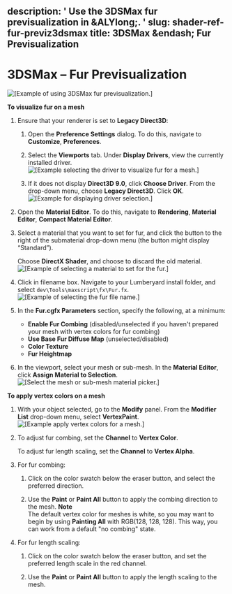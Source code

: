 description: ' Use the 3DSMax fur previsualization in &ALYlong;. '
slug: shader-ref-fur-previz3dsmax
title: 3DSMax &endash; Fur Previsualization
---
# 3DSMax – Fur Previsualization<a name="shader-ref-fur-previz3dsmax"></a>

![\[Example of using 3DSMax fur previsualization.\]](/images/userguide/shaders/shader-ref-fur-21.png)

**To visualize fur on a mesh**

1. Ensure that your renderer is set to **Legacy Direct3D**:

   1. Open the **Preference Settings** dialog\. To do this, navigate to **Customize**, **Preferences**\.

   1. Select the **Viewports** tab\. Under **Display Drivers**, view the currently installed driver\.  
![\[Example selecting the driver to visualize fur for a mesh.\]](/images/userguide/shaders/shader-ref-fur-22.png)

   1. If it does not display **Direct3D 9\.0**, click **Choose Driver**\. From the drop\-down menu, choose **Legacy Direct3D**\. Click **OK**\.  
![\[Example for displaying driver selection.\]](/images/userguide/shaders/shader-ref-fur-23.png)

1. Open the **Material Editor**\. To do this, navigate to **Rendering**, **Material Editor**, **Compact Material Editor**\.

1. Select a material that you want to set for fur, and click the button to the right of the submaterial drop\-down menu \(the button might display “Standard”\)\.

   Choose **DirectX Shader**, and choose to discard the old material\.  
![\[Example of selecting a material to set for the fur.\]](/images/userguide/shaders/shader-ref-fur-24.png)

1. Click in filename box\. Navigate to your Lumberyard install folder, and select `dev\Tools\maxscript\fx\Fur.fx`\.  
![\[Example of selecting the fur file name.\]](/images/userguide/shaders/shader-ref-fur-25.png)

1. In the **Fur\.cgfx Parameters** section, specify the following, at a minimum:
   + **Enable Fur Combing** \(disabled/unselected if you haven't prepared your mesh with vertex colors for fur combing\)
   + **Use Base Fur Diffuse Map** \(unselected/disabled\)
   + **Color Texture**
   + **Fur Heightmap**

1. In the viewport, select your mesh or sub\-mesh\. In the **Material Editor**, click **Assign Material to Selection**\.  
![\[Select the mesh or sub-mesh material picker.\]](/images/userguide/shaders/shader-ref-fur-26.png)

**To apply vertex colors on a mesh**

1. With your object selected, go to the **Modify** panel\. From the **Modifier List** drop\-down menu, select **VertexPaint**\.  
![\[Example apply vertex colors for a mesh.\]](/images/userguide/shaders/shader-ref-fur-27.png)

1. To adjust fur combing, set the **Channel** to **Vertex Color**\.

   To adjust fur length scaling, set the **Channel** to **Vertex Alpha**\.

1. For fur combing:

   1. Click on the color swatch below the eraser button, and select the preferred direction\.

   1. Use the **Paint** or **Paint All** button to apply the combing direction to the mesh\.
**Note**  
The default vertex color for meshes is white, so you may want to begin by using **Painting All** with RGB\(128, 128, 128\)\. This way, you can work from a default "no combing" state\.

1. For fur length scaling:

   1. Click on the color swatch below the eraser button, and set the preferred length scale in the red channel\.

   1. Use the **Paint** or **Paint All** button to apply the length scaling to the mesh\.